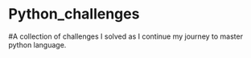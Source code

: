 # Python_challenges
#A collection of challenges I solved as I continue my journey to master python language.
